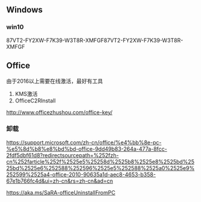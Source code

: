 ## Windows
### win10
87VT2-FY2XW-F7K39-W3T8R-XMFGF87VT2-FY2XW-F7K39-W3T8R-XMFGF

## Office
由于2016以上需要在线激活，最好有工具
1. KMS激活
2. OfficeC2RInstall

http://www.officezhushou.com/office-key/
### 卸载
https://support.microsoft.com/zh-cn/office/%e4%bb%8e-pc-%e5%8d%b8%e8%bd%bd-office-9dd49b83-264a-477a-8fcc-2fdf5dbf61d8?redirectsourcepath=%252fzh-cn%252farticle%252f%2525e5%25258d%2525b8%2525e8%2525bd%2525bd%2525e6%252588%252596%2525e5%252588%2525a0%2525e9%252599%2525a4-office-2010-90635a1d-aec8-4653-b358-67e1b766fc4d&ui=zh-cn&rs=zh-cn&ad=cn

https://aka.ms/SaRA-officeUninstallFromPC